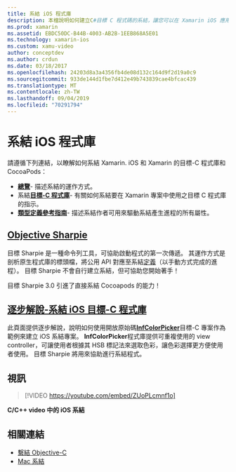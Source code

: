 ```yaml
---
title: 系結 iOS 程式庫
description: 本檔說明如何建立C#目標 C 程式碼的系結，讓您可以在 Xamarin iOS 應用程式中使用原生程式庫和 CocoaPods。
ms.prod: xamarin
ms.assetid: EBDC50DC-B44B-4003-AB2B-1EEB868A5E01
ms.technology: xamarin-ios
ms.custom: xamu-video
author: conceptdev
ms.author: crdun
ms.date: 03/18/2017
ms.openlocfilehash: 24203d8a3a4356fb4de08d132c164d9f2d19a0c9
ms.sourcegitcommit: 933de144d1fbe7d412e49b743839cae4bfcac439
ms.translationtype: MT
ms.contentlocale: zh-TW
ms.lasthandoff: 09/04/2019
ms.locfileid: "70291794"
---
```

# <a name="binding-ios-libraries"></a>系結 iOS 程式庫

請遵循下列連結，以瞭解如何系結 Xamarin. iOS 和 Xamarin 的目標-C 程式庫和 CocoaPods：

- [**總覽**](~/cross-platform/macios/binding/overview.md)-
  描述系結的運作方式。
- 系結[**目標-C 程式庫**](~/cross-platform/macios/binding/objective-c-libraries.md)-
  有關如何系結要在 Xamarin 專案中使用之目標 C 程式庫的指示。
- [**類型定義參考指南**](~/cross-platform/macios/binding/binding-types-reference.md)-
  描述系結作者可用來驅動系結產生進程的所有屬性。

## <a name="objective-sharpiecross-platformmaciosbindingobjective-sharpieindexmd"></a>[Objective Sharpie](~/cross-platform/macios/binding/objective-sharpie/index.md)

目標 Sharpie 是一種命令列工具，可協助啟動程式的第一次傳遞。
其運作方式是剖析原生程式庫的標頭檔，將公用 API 對應至系結[定義](~/cross-platform/macios/binding/objective-c-libraries.md)（以手動方式完成的進程）。 目標 Sharpie 不會自行建立系結，但可協助您開始著手！

目標 Sharpie 3.0 引進了直接系結 Cocoapods 的能力！

## <a name="walkthrough---binding-an-ios-objective-c-librarywalkthroughmd"></a>[逐步解說-系結 iOS 目標-C 程式庫](walkthrough.md)

此頁面提供逐步解說，說明如何使用開放原始碼[**InfColorPicker**](https://github.com/InfinitApps/InfColorPicker)目標-C 專案作為範例來建立 iOS 系結專案。 **InfColorPicker**程式庫提供可重複使用的 view controller，可讓使用者根據其 HSB 標記法來選取色彩，讓色彩選擇更方便使用者使用。
目標 Sharpie 將用來協助進行系結程式。

## <a name="video"></a>視訊

> [!VIDEO https://youtube.com/embed/ZUoPLcmnf1o]

**C/C++ video 中的 iOS 系結**

## <a name="related-links"></a>相關連結

- [繫結 Objective-C](~/cross-platform/macios/binding/index.md)
- [Mac 系結](~/mac/platform/binding.md)
